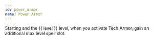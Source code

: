 ```yaml
---
id: power_armor
name: Power Armor
---
```

Starting and the {{ level }} level, when you activate Tech Armor, gain an additional max level spell slot.